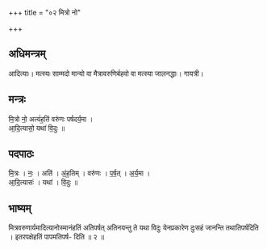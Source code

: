 +++
title = "०२ मित्रो नो"

+++
## अधिमन्त्रम्
आदित्याः। मत्स्यः साम्मदो मान्यो वा मैत्रावरुणिर्बहवो वा मत्स्या जालनद्धाः। गायत्री।

## मन्त्रः
मि॒त्रो नो॒ अत्यं॑ह॒तिं वरु॑णः पर्षदर्य॒मा ।  
आ॒दि॒त्यासो॒ यथा॑ वि॒दुः ॥

## पदपाठः
मि॒त्रः । नः॒ । अति॑ । अं॒ह॒तिम् । वरु॑णः । प॒र्ष॒त् । अ॒र्य॒मा ।  
आ॒दि॒त्यासः॑ । यथा॑ । वि॒दुः ॥

## भाष्यम्
मित्रवरुणार्यमादित्यानोस्मानंहतिं अतिपर्षत् अतिनयन्तु ते यथा विदुः येनप्रकारेण दुःसहं जानन्ति तथातिपर्षदिति । इतरपक्षेहतिं पापमतिपर्ष- दिति ॥ २ ॥